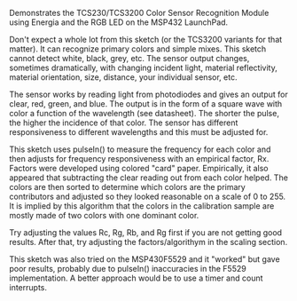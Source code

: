 Demonstrates the TCS230/TCS3200 Color Sensor Recognition Module using Energia and the RGB LED on the MSP432 LaunchPad.

Don't expect a whole lot from this sketch (or the TCS3200 variants for that matter).  It can recognize primary colors and simple mixes.  This sketch cannot detect white, black, grey, etc.  The sensor output changes, sometimes dramatically, with changing incident light, material reflectivity, material orientation, size, distance, your individual sensor, etc.

The sensor works by reading light from photodiodes and gives an output for clear, red, green, and blue.  The output is in the form of a square wave with color a function of the wavelength (see datasheet).  The shorter the pulse, the higher the incidence of that color. The
sensor has different responsiveness to different wavelengths and this must be adjusted for.

This sketch uses pulseIn() to measure the frequency for each color and then adjusts for frequency responsiveness with an empirical factor, Rx.  Factors were developed using colored "card" paper.  Empirically, it also appeared that subtracting the clear reading out from each color helped.  The colors are then sorted to determine which colors are the primary contributors and adjusted  so they looked reasonable on a scale of 0 to 255.  It is implied by this algorithm that the colors in the calibration sample are mostly made of two colors with one dominant color.

Try adjusting the values Rc, Rg, Rb, and Rg first if you are not getting good results.  After that, try adjusting the factors/algorithym in the scaling section.

This sketch was also tried on the MSP430F5529 and it "worked" but gave poor results, probably due to pulseIn() inaccuracies in the F5529 implementation.  A better approach would be to use a timer and count interrupts.
